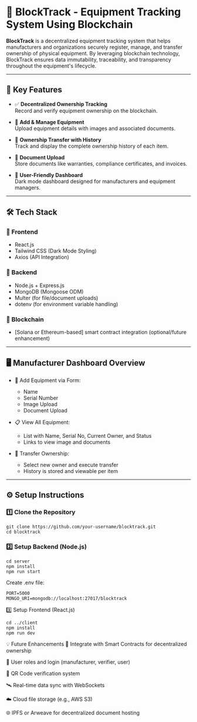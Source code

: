 # 🔗 BlockTrack - Equipment Tracking System Using Blockchain

**BlockTrack** is a decentralized equipment tracking system that helps manufacturers and organizations securely register, manage, and transfer ownership of physical equipment. By leveraging blockchain technology, BlockTrack ensures data immutability, traceability, and transparency throughout the equipment's lifecycle.

---

## 🌟 Key Features

- ✅ **Decentralized Ownership Tracking**  
  Record and verify equipment ownership on the blockchain.

- 📝 **Add & Manage Equipment**  
  Upload equipment details with images and associated documents.

- 🔄 **Ownership Transfer with History**  
  Track and display the complete ownership history of each item.

- 📂 **Document Upload**  
  Store documents like warranties, compliance certificates, and invoices.

- 🧠 **User-Friendly Dashboard**  
  Dark mode dashboard designed for manufacturers and equipment managers.

---

## 🛠️ Tech Stack

### 🔹 Frontend
- React.js
- Tailwind CSS (Dark Mode Styling)
- Axios (API Integration)

### 🔹 Backend
- Node.js + Express.js
- MongoDB (Mongoose ODM)
- Multer (for file/document uploads)
- dotenv (for environment variable handling)

### 🔹 Blockchain
- [Solana or Ethereum-based] smart contract integration (optional/future enhancement)

---

## 🖥️ Manufacturer Dashboard Overview

- 🔧 Add Equipment via Form:
  - Name
  - Serial Number
  - Image Upload
  - Document Upload

- 📋 View All Equipment:
  - List with Name, Serial No, Current Owner, and Status
  - Links to view image and documents

- 🔁 Transfer Ownership:
  - Select new owner and execute transfer
  - History is stored and viewable per item


---

## ⚙️ Setup Instructions

### 1️⃣ Clone the Repository

```
git clone https://github.com/your-username/blocktrack.git
cd blocktrack
```

### 2️⃣ Setup Backend (Node.js)
```
cd server
npm install
npm run start
```

Create .env file:

```
PORT=5000
MONGO_URI=mongodb://localhost:27017/blocktrack
```

3️⃣ Setup Frontend (React.js)
```
cd ../client
npm install
npm run dev
```

💡 Future Enhancements
🔗 Integrate with Smart Contracts for decentralized ownership

🔐 User roles and login (manufacturer, verifier, user)

📱 QR Code verification system

🛰️ Real-time data sync with WebSockets

☁️ Cloud file storage (e.g., AWS S3)

🌐 IPFS or Arweave for decentralized document hosting


